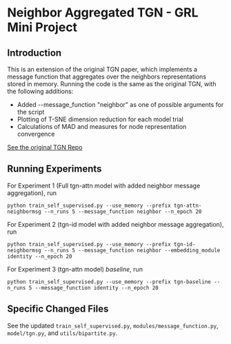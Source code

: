 # Neighbor Aggregated TGN - GRL Mini Project

## Introduction

This is an extension of the original TGN paper, which implements a message function that aggregates over the neighbors representations stored in memory. Running the code is the same as the original TGN, with the following additions:

- Added --message_function "neighbor" as one of possible arguments for the script
- Plotting of T-SNE dimension reduction for each model trial
- Calculations of MAD and measures for node representation convergence

[See the original TGN Repo](https://github.com/twitter-research/tgn)

## Running Experiments

For Experiment 1 (Full tgn-attn model with added neighbor message aggregation), run
```
python train_self_supervised.py --use_memory --prefix tgn-attn-neighbormsg --n_runs 5 --message_function neighbor --n_epoch 20
```

For Experiment 2 (tgn-id model with added neighbor message aggregation), run
```
python train_self_supervised.py --use_memory --prefix tgn-id-neighbormsg --n_runs 5 --message_function neighbor --embedding_module identity --n_epoch 20
```

For Experiment 3 (tgn-attn model) *baseline*, run
```
python train_self_supervised.py --use_memory --prefix tgn-baseline --n_runs 5 --message_function identity --n_epoch 20
```

## Specific Changed Files

See the updated `train_self_supervised.py`, `modules/message_function.py`, `model/tgn.py`, and `utils/bipartite.py`.